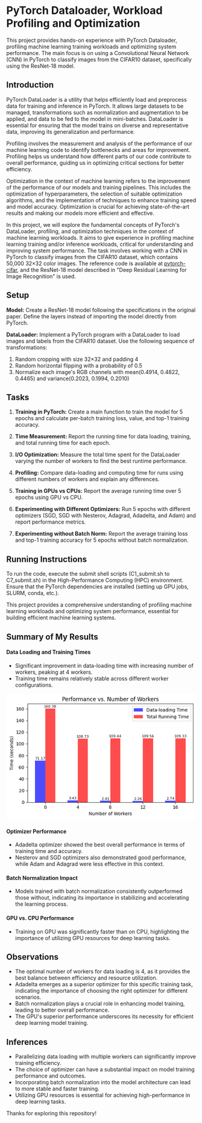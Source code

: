 # PyTorch Dataloader, Workload Profiling and Optimization

This project provides hands-on experience with PyTorch Dataloader, profiling machine learning training workloads and optimizing system performance. The main focus is on using a Convolutional Neural Network (CNN) in PyTorch to classify images from the CIFAR10 dataset, specifically using the ResNet-18 model.

## Introduction

PyTorch DataLoader is a utility that helps efficiently load and preprocess data for training and inference in PyTorch. It allows large datasets to be managed, transformations such as normalization and augmentation to be applied, and data to be fed to the model in mini-batches. DataLoader is essential for ensuring that the model trains on diverse and representative data, improving its generalization and performance.

Profiling involves the measurement and analysis of the performance of our machine learning code to identify bottlenecks and areas for improvement. Profiling helps us understand how different parts of our code contribute to overall performance, guiding us in optimizing critical sections for better efficiency.

Optimization in the context of machine learning refers to the improvement of the performance of our models and training pipelines. This includes the optimization of hyperparameters, the selection of suitable optimization algorithms, and the implementation of techniques to enhance training speed and model accuracy. Optimization is crucial for achieving state-of-the-art results and making our models more efficient and effective.

In this project, we will explore the fundamental concepts of PyTorch's DataLoader, profiling, and optimization techniques in the context of machine learning workloads. It aims to give experience in profiling machine learning training and/or inference workloads, critical for understanding and improving system performance. The task involves working with a CNN in PyTorch to classify images from the CIFAR10 dataset, which contains 50,000 32×32 color images. The reference code is available at [pytorch-cifar](https://github.com/kuangliu/pytorch-cifar), and the ResNet-18 model described in "Deep Residual Learning for Image Recognition" is used.

## Setup

**Model:** Create a ResNet-18 model following the specifications in the original paper. Define the layers instead of importing the model directly from PyTorch.

**DataLoader:** Implement a PyTorch program with a DataLoader to load images and labels from the CIFAR10 dataset. Use the following sequence of transformations:
1. Random cropping with size 32×32 and padding 4
2. Random horizontal flipping with a probability of 0.5
3. Normalize each image's RGB channels with mean(0.4914, 0.4822, 0.4465) and variance(0.2023, 0.1994, 0.2010)

## Tasks

1. **Training in PyTorch:** Create a main function to train the model for 5 epochs and calculate per-batch training loss, value, and top-1 training accuracy.

2. **Time Measurement:** Report the running time for data loading, training, and total running time for each epoch.

3. **I/O Optimization:** Measure the total time spent for the DataLoader varying the number of workers to find the best runtime performance.

4. **Profiling:** Compare data-loading and computing time for runs using different numbers of workers and explain any differences.

5. **Training in GPUs vs CPUs:** Report the average running time over 5 epochs using GPU vs CPU.

6. **Experimenting with Different Optimizers:** Run 5 epochs with different optimizers (SGD, SGD with Nesterov, Adagrad, Adadelta, and Adam) and report performance metrics.

7. **Experimenting without Batch Norm:** Report the average training loss and top-1 training accuracy for 5 epochs without batch normalization.

## Running Instructions

To run the code, execute the submit shell scripts (C1_submit.sh to C7_submit.sh) in the High-Performance Computing (HPC) environment. Ensure that the PyTorch dependencies are installed (setting up GPU jobs, SLURM, conda, etc.).

This project provides a comprehensive understanding of profiling machine learning workloads and optimizing system performance, essential for building efficient machine learning systems.

## Summary of My Results

#### Data Loading and Training Times

- Significant improvement in data-loading time with increasing number of workers, peaking at 4 workers.
- Training time remains relatively stable across different worker configurations.

![Image](image.png)

#### Optimizer Performance

- Adadelta optimizer showed the best overall performance in terms of training time and accuracy.
- Nesterov and SGD optimizers also demonstrated good performance, while Adam and Adagrad were less effective in this context.

#### Batch Normalization Impact

- Models trained with batch normalization consistently outperformed those without, indicating its importance in stabilizing and accelerating the learning process.

#### GPU vs. CPU Performance

- Training on GPU was significantly faster than on CPU, highlighting the importance of utilizing GPU resources for deep learning tasks.

## Observations

- The optimal number of workers for data loading is 4, as it provides the best balance between efficiency and resource utilization.
- Adadelta emerges as a superior optimizer for this specific training task, indicating the importance of choosing the right optimizer for different scenarios.
- Batch normalization plays a crucial role in enhancing model training, leading to better overall performance.
- The GPU's superior performance underscores its necessity for efficient deep learning model training.

## Inferences

- Parallelizing data loading with multiple workers can significantly improve training efficiency.
- The choice of optimizer can have a substantial impact on model training performance and outcomes.
- Incorporating batch normalization into the model architecture can lead to more stable and faster training.
- Utilizing GPU resources is essential for achieving high-performance in deep learning tasks.

Thanks for exploring this repository!

